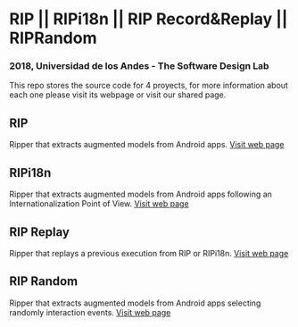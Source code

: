 # RIP || RIPi18n || RIP Record&Replay || RIPRandom
### 2018, Universidad de los Andes - The Software Design Lab

This repo stores the source code for 4 proyects, for more information about each one please visit its webpage or visit our shared page.

## RIP

Ripper that extracts augmented models from Android apps. [Visit web page](https://thesoftwaredesignlab.github.io/rip/base/)

## RIPi18n

Ripper that extracts augmented models from Android apps following an Internationalization Point of View. [Visit web page](https://thesoftwaredesignlab.github.io/rip/i18n/)

## RIP Replay

Ripper that replays a previous execution from RIP or RIPi18n. [Visit web page](https://thesoftwaredesignlab.github.io/rip/rr/)

## RIP Random

Ripper that extracts augmented models from Android apps selecting randomly interaction events. [Visit web page](https://thesoftwaredesignlab.github.io/rip/random/)

